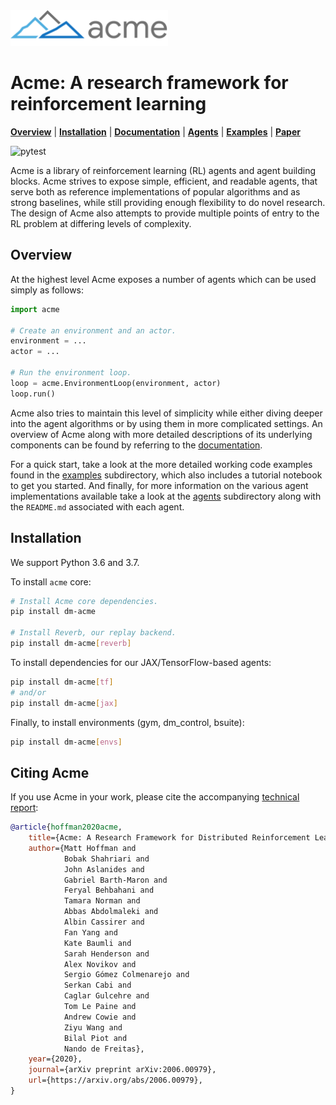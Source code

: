 <img src="docs/logos/acme.png" width="50%">

# Acme: A research framework for reinforcement learning

**[Overview](#overview)** | **[Installation](#installation)** |
**[Documentation]** | **[Agents]** | **[Examples]** | **[Paper]**

![pytest](https://github.com/deepmind/acme/workflows/pytest/badge.svg)

Acme is a library of reinforcement learning (RL) agents and agent building
blocks. Acme strives to expose simple, efficient, and readable agents, that
serve both as reference implementations of popular algorithms and as strong
baselines, while still providing enough flexibility to do novel research. The
design of Acme also attempts to provide multiple points of entry to the RL
problem at differing levels of complexity.

## Overview

At the highest level Acme exposes a number of agents which can be used simply as
follows:

```python
import acme

# Create an environment and an actor.
environment = ...
actor = ...

# Run the environment loop.
loop = acme.EnvironmentLoop(environment, actor)
loop.run()
```

Acme also tries to maintain this level of simplicity while either diving deeper
into the agent algorithms or by using them in more complicated settings. An
overview of Acme along with more detailed descriptions of its underlying
components can be found by referring to the [documentation][Documentation].

For a quick start, take a look at the more detailed working code examples found
in the [examples][Examples] subdirectory, which also includes a tutorial
notebook to get you started. And finally, for more information on the various
agent implementations available take a look at the [agents][Agents] subdirectory
along with the `README.md` associated with each agent.

## Installation

We support Python 3.6 and 3.7.

To install `acme` core:

```bash
# Install Acme core dependencies.
pip install dm-acme

# Install Reverb, our replay backend.
pip install dm-acme[reverb]
```

To install dependencies for our JAX/TensorFlow-based agents:

```bash
pip install dm-acme[tf]
# and/or
pip install dm-acme[jax]
```

Finally, to install environments (gym, dm_control, bsuite):

```bash
pip install dm-acme[envs]
```

## Citing Acme

If you use Acme in your work, please cite the accompanying [technical report][Paper]:

```bibtex
@article{hoffman2020acme,
    title={Acme: A Research Framework for Distributed Reinforcement Learning},
    author={Matt Hoffman and
            Bobak Shahriari and
            John Aslanides and
            Gabriel Barth-Maron and
            Feryal Behbahani and
            Tamara Norman and
            Abbas Abdolmaleki and
            Albin Cassirer and
            Fan Yang and
            Kate Baumli and
            Sarah Henderson and
            Alex Novikov and
            Sergio Gómez Colmenarejo and
            Serkan Cabi and
            Caglar Gulcehre and
            Tom Le Paine and
            Andrew Cowie and
            Ziyu Wang and
            Bilal Piot and
            Nando de Freitas},
    year={2020},
    journal={arXiv preprint arXiv:2006.00979},
    url={https://arxiv.org/abs/2006.00979},
}
```

[Documentation]: docs/index.md
[Examples]: examples/
[Agents]: acme/agents/
[Reverb]: https://github.com/deepmind/reverb
[Paper]: https://arxiv.org/abs/2006.00979
